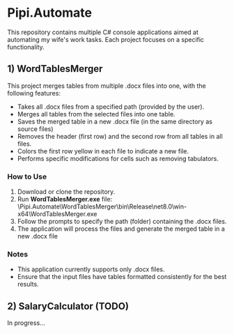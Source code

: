 # Pipi.Automate
This repository contains multiple C# console applications aimed at automating my wife's work tasks. Each project focuses on a specific functionality.

## 1) WordTablesMerger
This project merges tables from multiple .docx files into one, with the following features:

- Takes all .docx files from a specified path (provided by the user).
- Merges all tables from the selected files into one table.
- Saves the merged table in a new .docx file (in the same directory as source files)
- Removes the header (first row) and the second row from all tables in all files.
- Colors the first row yellow in each file to indicate a new file.
- Performs specific modifications for cells such as removing tabulators.

### How to Use
1. Download or clone the repository.
2. Run **WordTablesMerger.exe** file: \Pipi.Automate\WordTablesMerger\bin\Release\net8.0\win-x64\WordTablesMerger.exe
3. Follow the prompts to specify the path (folder) containing the .docx files.
4. The application will process the files and generate the merged table in a new .docx file

### Notes
- This application currently supports only .docx files.
- Ensure that the input files have tables formatted consistently for the best results.

## 2) SalaryCalculator (TODO)

In progress...

